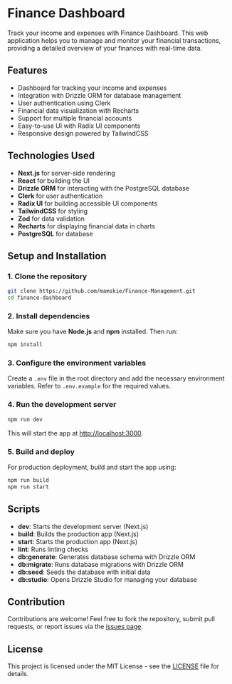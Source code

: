# Finance Dashboard

Track your income and expenses with Finance Dashboard. This web application helps you to manage and monitor your financial transactions, providing a detailed overview of your finances with real-time data.

## Features
- Dashboard for tracking your income and expenses
- Integration with Drizzle ORM for database management
- User authentication using Clerk
- Financial data visualization with Recharts
- Support for multiple financial accounts
- Easy-to-use UI with Radix UI components
- Responsive design powered by TailwindCSS

## Technologies Used
- **Next.js** for server-side rendering
- **React** for building the UI
- **Drizzle ORM** for interacting with the PostgreSQL database
- **Clerk** for user authentication
- **Radix UI** for building accessible UI components
- **TailwindCSS** for styling
- **Zod** for data validation
- **Recharts** for displaying financial data in charts
- **PostgreSQL** for database

## Setup and Installation

### 1. Clone the repository
```bash
git clone https://github.com/mamskie/Finance-Management.git
cd finance-dashboard
```

### 2. Install dependencies
Make sure you have **Node.js** and **npm** installed. Then run:
```bash
npm install
```

### 3. Configure the environment variables
Create a `.env` file in the root directory and add the necessary environment variables. Refer to `.env.example` for the required values.

### 4. Run the development server
```bash
npm run dev
```
This will start the app at [http://localhost:3000](http://localhost:3000).

### 5. Build and deploy
For production deployment, build and start the app using:
```bash
npm run build
npm run start
```

## Scripts

- **dev**: Starts the development server (Next.js)
- **build**: Builds the production app (Next.js)
- **start**: Starts the production app (Next.js)
- **lint**: Runs linting checks
- **db:generate**: Generates database schema with Drizzle ORM
- **db:migrate**: Runs database migrations with Drizzle ORM
- **db:seed**: Seeds the database with initial data
- **db:studio**: Opens Drizzle Studio for managing your database

## Contribution

Contributions are welcome! Feel free to fork the repository, submit pull requests, or report issues via the [issues page](https://github.com/mamskie/Finance-Management/issues).

## License

This project is licensed under the MIT License - see the [LICENSE](LICENSE) file for details.
